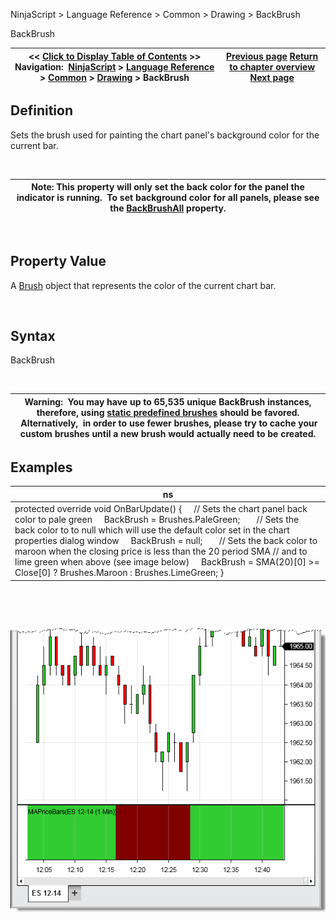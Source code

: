 ﻿


NinjaScript \> Language Reference \> Common \> Drawing \> BackBrush






















BackBrush







| \<\< [Click to Display Table of Contents](backbrush.md) \>\> **Navigation:**     [NinjaScript](ninjascript.md) \> [Language Reference](language_reference_wip.md) \> [Common](common.md) \> [Drawing](drawing.md) \> BackBrush | [Previous page](allowremovalofdrawobjects.md) [Return to chapter overview](drawing.md) [Next page](backbrushall.md) |
| --- | --- |











## Definition


Sets the brush used for painting the chart panel's background color for the current bar.


 




| Note: This property will only set the back color for the panel the indicator is running.  To set background color for all panels, please see the [BackBrushAll](backbrushall.md) property. |
| --- |



 


## Property Value


A [Brush](http://msdn.microsoft.com/en-us/library/system.windows.media.brush(v=vs.110).aspx) object that represents the color of the current chart bar.


 


## Syntax


BackBrush


 




| Warning:  You may have up to 65,535 unique BackBrush instances, therefore, using [static predefined brushes](working_with_brushes.md) should be favored.  Alternatively,  in order to use fewer brushes, please try to cache your custom brushes until a new brush would actually need to be created. |
| --- |



## 


## 


## Examples




| ns |
| --- |
| protected override void OnBarUpdate() {      // Sets the chart panel back color to pale green      BackBrush \= Brushes.PaleGreen;        // Sets the back color to to null which will use the default color set in the chart properties dialog window      BackBrush \= null;        // Sets the back color to maroon when the closing price is less than the 20 period SMA // and to lime green when above (see image below)      BackBrush \= SMA(20)\[0] \>\= Close\[0] ? Brushes.Maroon : Brushes.LimeGreen; } |



 


 


![MAPriceBars](mapricebars.png)








